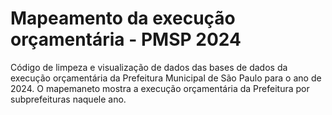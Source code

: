 # Mapeamento da execução orçamentária - PMSP 2024
Código de limpeza e visualização de dados das bases de dados da execução orçamentária da Prefeitura Municipal de São Paulo para o ano de 2024. O mapemaneto mostra a execução orçamentária da Prefeitura por subprefeituras naquele ano.
